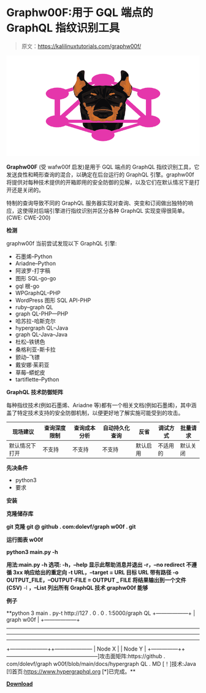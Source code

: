 # Graphw00F:用于 GQL 端点的 GraphQL 指纹识别工具

> 原文：<https://kalilinuxtutorials.com/graphw00f/>

[![](img//1b284933fb78ec2451bd8f3ded96f698.png)](https://1.bp.blogspot.com/-gTZ3jOSaFdM/YTrY-V8M7dI/AAAAAAAAKxU/nSI7HdHie7gcpzF3ilaRi4zb9vMTiD1RQCLcBGAsYHQ/s728/graphw00f%2B%25281%2529.png)

**Graphw00F** (受 wafw00f 启发)是用于 GQL 端点的 GraphQL 指纹识别工具，它发送良性和畸形查询的混合，以确定在后台运行的 GraphQL 引擎。graphw00f 将提供对每种技术提供的开箱即用的安全防御的见解，以及它们在默认情况下是打开还是关闭的。

特制的查询导致不同的 GraphQL 服务器实现对查询、突变和订阅做出独特的响应，这使得对后端引擎进行指纹识别并区分各种 GraphQL 实现变得很简单。(CWE: CWE-200)

**检测**

graphw00f 当前尝试发现以下 GraphQL 引擎:

*   石墨烯–Python
*   Ariadne–Python
*   阿波罗-打字稿
*   图形 SQL-go-go
*   gql 根-go
*   WPGraphQL–PHP
*   WordPress 图形 SQL API-PHP
*   ruby–graph QL
*   graph QL-PHP—PHP
*   哈苏拉-哈斯克尔
*   hypergraph QL–Java
*   graph QL-Java–Java
*   杜松–铁锈色
*   桑格利亚-斯卡拉
*   颤动–飞镖
*   戴安娜·茱莉亚
*   草莓–蟒蛇皮
*   tartiflette–Python

**GraphQL 技术防御矩阵**

每种指纹技术(例如石墨烯、Ariadne 等)都有一个相关文档(例如石墨烯)，其中涵盖了特定技术支持的安全防御机制，以便更好地了解实施可能受到的攻击。

| 现场建议 | 查询深度限制 | 查询成本分析 | 自动持久化查询 | 反省 | 调试方式 | 批量请求 |
| --- | --- | --- | --- | --- | --- | --- |
| 默认情况下打开 | 不支持 | 不支持 | 不支持 | 默认启用 | 不适用的 | 默认关闭 |

**先决条件**

*   python3
*   要求

**安装**

**克隆储存库**

**git 克隆 git @ github . com:dolevf/graph w00f . git**

**运行图表 w00f**

**python3 main.py -h**

**用法:main.py -h
选项:
-h，–help 显示此帮助消息并退出
-r，–no redirect 不遵循 3xx 响应给出的重定向
-t URL，–target = URL 目标 URL 带有路径
-o OUTPUT_FILE，–OUTPUT-FILE = OUTPUT _ FILE
将结果输出到一个文件(CSV)**
-l **，–List 列出所有 GraphQL 技术 graphw00f 能够** 

**例子**

**python 3 main . py-t http://127 . 0 . 0 . 1:5000/graph QL
+——————+
| graph w00f |
+——————+
* * * * * * * *
* * * * * *
* * * * * *
+———————++———————
| Node X | | Node Y |
+—————++—————————————————]攻击面矩阵:https://github . com/dolevf/graph w00f/blob/main/docs/hypergraph QL . MD
[！]技术:Java
[!]首页:https://www.hypergraphql.org
[*]已完成。**

[**Download**](https://github.com/dolevf/graphw00f)